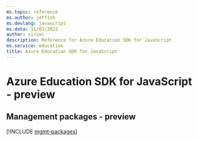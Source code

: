 ```yaml
---
ms.topic: reference
ms.author: jeffish
ms.devlang: javascript
ms.data: 11/03/2022
author: xirzec
description: Reference for Azure Education SDK for JavaScript
ms.service: education
title: Azure Education SDK for JavaScript
---
```

# Azure Education SDK for JavaScript - preview

## Management packages - preview
[!INCLUDE [mgmt-packages](education-mgmt-index.md)]